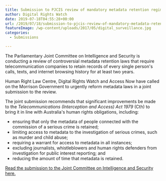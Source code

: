```yaml
---
title: Submission to PJCIS review of mandatory metadata retention regime
author: Digital Rights Watch
date: 2019-07-18T04:55:28+00:00
url: /2019/07/18/submission-to-pjcis-review-of-mandatory-metadata-retention-regime/
featureImage: /wp-content/uploads/2017/05/digital_surveillance.jpg
categories:
  - Submissions

---
```

The Parliamentary Joint Committee on Intelligence and Security is conducting a review of controversial metadata retention laws that require telecommunication companies to retain records of every single person's calls, texts, and internet browsing history for at least two years.

Human Right Law Centre, Digital Rights Watch and Access Now have called on the Morrison Government to urgently reform metadata laws in a joint submission to the review.

The joint submission recommends that significant improvements be made to the _Telecommunications (Interception and Access) Act 1979_ (Cth) to bring it in line with Australia's human rights obligations, including:

  * ensuring that only the metadata of people connected with the commission of a serious crime is retained;
  * limiting access to metadata to the investigation of serious crimes, such as murder and child abuse;
  * requiring a warrant for access to metadata in all instances;
  * excluding journalists, whistleblowers and human rights defenders from investigation for public interest reporting; and
  * reducing the amount of time that metadata is retained.

[Read the submission to the Joint Committee on Intelligence and Security here.][1]

 [1]: /wp-content/uploads/2019/07/HRLC-submission-on-metadata-to-PJCIS-2019-FINAL.pdf
